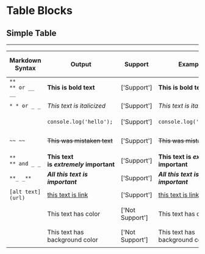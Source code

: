 # Table Blocks

## Simple Table 

---

| Markdown Syntax | Output | Support | Example | Keyboard shortcut in Notion | Style |
| --- | --- | --- | --- | --- | --- |
| `** ** or __ __` | __This is bold text__ | ['Support'] | **This is bold text** | `Cmd/Ctrl` + `B` | Bold |
| `* * or _ _` | _This text is italicized_ | ['Support'] | *This text is italicized* | `Cmd/Ctrl` + `I` | Italic |
| `` `` | `console.log('hello');` | ['Support'] | `console.log('hello');` | `Cmd/Ctrl` + `E` | Inline Code |
| `~~ ~~` | ~~This was mistaken text~~ | ['Support'] | ~~This was mistaken text~~ | `Cmd/Ctrl` + `Shfit` + `S` | Strikethrough |
| `** ** and _ _` | **This text is** __*extremely*__ **important** | ['Support'] | **This text is _extremely_ important** |     | Bold and nested italic |
| `**_ _**` | __*All this text is important*__ | ['Support'] | **_All this text is important_** |     | All bold and italic |
| `[alt text](url)` | [this text is link](https://bit.ly/33x1vN5) | ['Support'] | [this text is link](https://bit.ly/33x1vN5) | `Cmd/Ctrl` + `K` | Link |
|     | This text has color | ['Not Support'] | This text has color | `Cmd/Ctrl` + `Shfit` + `H` | Color |
|     | This text has background color | ['Not Support'] | This text has background color | `Cmd/Ctrl` + `Shfit` + `H` | Background Color |




